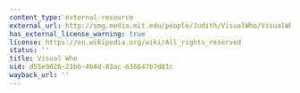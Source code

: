 ```yaml
---
content_type: external-resource
external_url: http://smg.media.mit.edu/people/Judith/VisualWho/VisualWho.html
has_external_license_warning: true
license: https://en.wikipedia.org/wiki/All_rights_reserved
status: ''
title: Visual Who
uid: d55e9026-21bb-4b4d-83ac-636647b7d81c
wayback_url: ''
---
```

